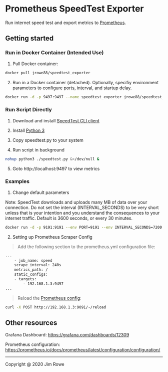 # Prometheus SpeedTest Exporter

Run internet speed test and export metrics to [Prometheus](http://prometheus.io).

## Getting started

### Run in Docker Container (Intended Use)

1. Pull Docker container:
```bash
docker pull jrowe88/speedtest_exporter
```
2. Run in a Docker container (detached). Optionally, specifiy environment parameters to configure ports, interval, and startup delay.
```bash
docker run -d -p 9497:9497 --name speedtest_exporter jrowe88/speedtest_exporter
```

### Run Script Directly
1. Download and install [SpeedTest CLI client](https://www.speedtest.net/apps/cli)

2. Install [Python 3](https://www.python.org/about/gettingstarted/)

3. Copy speedtest.py to your system

4. Run script in background

```bash
nohup python3 ./speedtest.py &>/dev/null &
```
5. Goto http://localhost:9497 to view metrics

### Examples
1. Change default parameters

Note: SpeedTest downloads and uploads many MB of data over your connection.  Do not set the interval (INTERVAL_SECONDS) to be very short unless that is your intention and you understand the consequences to your internet traffic.  Default is 3600 seconds, or every 30 minutes.

```bash
docker run -d -p 9191:9191 --env PORT=9191 --env INTERVAL_SECONDS=7200 --env STARTUPDELAY_SECONDS=5 --name speedtest_exporter jrowe88/speedtest_exporter
```

2. Setting up Prometheus Scraper Config

>Add the following section to the prometheus.yml configuration file:

```bash
...
    - job_name: speed
    scrape_interval: 240s
    metrics_path: /
    static_configs:
    - targets:
        - 192.168.1.3:9497
...
```

>Reload the [Prometheus config](https://prometheus.io/docs/prometheus/latest/configuration/configuration/):

```bash
curl -X POST http://192.168.1.3:9091/-/reload
```

## Other resources

Grafana Dashboard: https://grafana.com/dashboards/12309

Prometheus configuration: https://prometheus.io/docs/prometheus/latest/configuration/configuration/



---

Copyright @ 2020 Jim Rowe